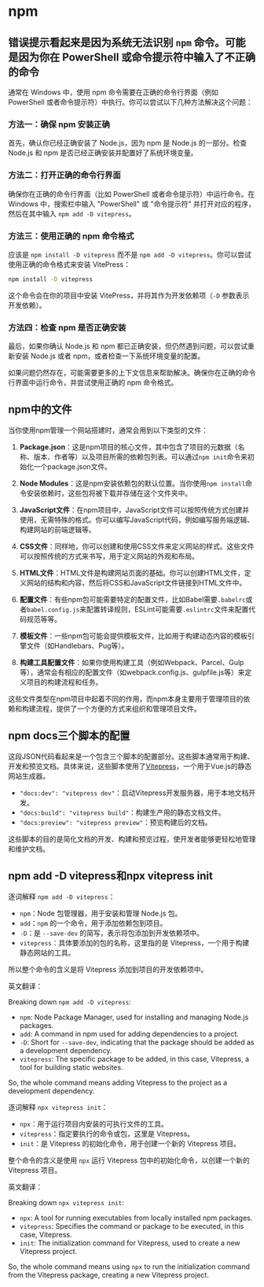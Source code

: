 # npm

## 错误提示看起来是因为系统无法识别 `npm` 命令。可能是因为你在 PowerShell 或命令提示符中输入了不正确的命令

通常在 Windows 中，使用 npm 命令需要在正确的命令行界面（例如 PowerShell 或者命令提示符）中执行。你可以尝试以下几种方法解决这个问题：

### 方法一：确保 npm 安装正确

首先，确认你已经正确安装了 Node.js，因为 npm 是 Node.js 的一部分。检查 Node.js 和 npm 是否已经正确安装并配置好了系统环境变量。

### 方法二：打开正确的命令行界面

确保你在正确的命令行界面（比如 PowerShell 或者命令提示符）中运行命令。在 Windows 中，搜索栏中输入 "PowerShell" 或 "命令提示符" 并打开对应的程序，然后在其中输入 `npm add -D vitepress`。

### 方法三：使用正确的 npm 命令格式

应该是 `npm install -D vitepress` 而不是 `npm add -D vitepress`。你可以尝试使用正确的命令格式来安装 VitePress：

```bash
npm install -D vitepress
```

这个命令会在你的项目中安装 VitePress，并将其作为开发依赖项（`-D` 参数表示开发依赖）。

### 方法四：检查 npm 是否正确安装

最后，如果你确认 Node.js 和 npm 都已正确安装，但仍然遇到问题，可以尝试重新安装 Node.js 或者 npm，或者检查一下系统环境变量的配置。

如果问题仍然存在，可能需要更多的上下文信息来帮助解决。确保你在正确的命令行界面中运行命令，并尝试使用正确的 npm 命令格式。

## npm中的文件

当你使用npm管理一个网站搭建时，通常会用到以下类型的文件：

1. **Package.json**：这是npm项目的核心文件，其中包含了项目的元数据（名称、版本、作者等）以及项目所需的依赖包列表。可以通过`npm init`命令来初始化一个package.json文件。

2. **Node Modules**：这是npm安装依赖包的默认位置。当你使用`npm install`命令安装依赖时，这些包将被下载并存储在这个文件夹中。

3. **JavaScript文件**：在npm项目中，JavaScript文件可以按照传统方式创建并使用，无需特殊的格式。你可以编写JavaScript代码，例如编写服务端逻辑、构建网站的前端逻辑等。

4. **CSS文件**：同样地，你可以创建和使用CSS文件来定义网站的样式。这些文件可以按照传统的方式来书写，用于定义网站的外观和布局。

5. **HTML文件**：HTML文件是构建网站页面的基础。你可以创建HTML文件，定义网站的结构和内容，然后将CSS和JavaScript文件链接到HTML文件中。

6. **配置文件**：有些npm包可能需要特定的配置文件，比如Babel需要`.babelrc`或者`babel.config.js`来配置转译规则，ESLint可能需要`.eslintrc`文件来配置代码规范等等。

7. **模板文件**：一些npm包可能会提供模板文件，比如用于构建动态内容的模板引擎文件（如Handlebars、Pug等）。

8. **构建工具配置文件**：如果你使用构建工具（例如Webpack、Parcel、Gulp等），通常会有相应的配置文件（如webpack.config.js、gulpfile.js等）来定义项目的构建流程和任务。

这些文件类型在npm项目中起着不同的作用，而npm本身主要用于管理项目的依赖和构建流程，提供了一个方便的方式来组织和管理项目文件。

## npm docs三个脚本的配置

这段JSON代码看起来是一个包含三个脚本的配置部分。这些脚本通常用于构建、开发和预览文档。具体来说，这些脚本使用了[Vitepress](https://vitepress.vuejs.org/)，一个用于Vue.js的静态网站生成器。

- `"docs:dev": "vitepress dev"`：启动Vitepress开发服务器，用于本地文档开发。
- `"docs:build": "vitepress build"`：构建生产用的静态文档文件。
- `"docs:preview": "vitepress preview"`：预览构建后的文档。

这些脚本的目的是简化文档的开发、构建和预览过程，使开发者能够更轻松地管理和维护文档。

## npm add -D vitepress和npx vitepress init

逐词解释 `npm add -D vitepress`：

- `npm`：Node 包管理器，用于安装和管理 Node.js 包。
- `add`：`npm` 的一个命令，用于添加依赖包到项目。
- `-D`：是 `--save-dev` 的简写，表示将包添加到开发依赖项中。
- `vitepress`：具体要添加的包的名称，这里指的是 Vitepress，一个用于构建静态网站的工具。

所以整个命令的含义是将 Vitepress 添加到项目的开发依赖项中。

英文翻译：

Breaking down `npm add -D vitepress`:

- `npm`: Node Package Manager, used for installing and managing Node.js packages.
- `add`: A command in npm used for adding dependencies to a project.
- `-D`: Short for `--save-dev`, indicating that the package should be added as a development dependency.
- `vitepress`: The specific package to be added, in this case, Vitepress, a tool for building static websites.

So, the whole command means adding Vitepress to the project as a development dependency.

逐词解释 `npx vitepress init`：

- `npx`：用于运行项目内安装的可执行文件的工具。
- `vitepress`：指定要执行的命令或包，这里是 Vitepress。
- `init`：是 Vitepress 的初始化命令，用于创建一个新的 Vitepress 项目。

整个命令的含义是使用 `npx` 运行 Vitepress 包中的初始化命令，以创建一个新的 Vitepress 项目。

英文翻译：

Breaking down `npx vitepress init`:

- `npx`: A tool for running executables from locally installed npm packages.
- `vitepress`: Specifies the command or package to be executed, in this case, Vitepress.
- `init`: The initialization command for Vitepress, used to create a new Vitepress project.

So, the whole command means using `npx` to run the initialization command from the Vitepress package, creating a new Vitepress project.
